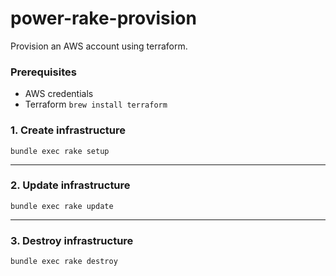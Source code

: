 # power-rake-provision
Provision an AWS account using terraform.


### Prerequisites 
- AWS credentials
- Terraform `brew install terraform`

### 1. Create infrastructure

```
bundle exec rake setup
```

---

### 2. Update infrastructure

```
bundle exec rake update
```


---

### 3. Destroy infrastructure

```
bundle exec rake destroy
```
